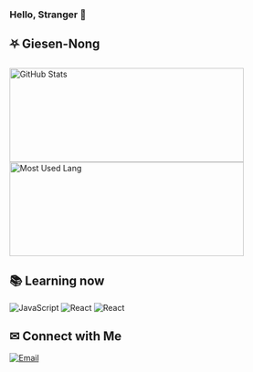 ### Hello, Stranger 👋

## ⛧ Giesen-Nong

## 

<img width="410px" height="165px" alt="GitHub Stats" src="https://github-readme-stats.vercel.app/api?username=Giesen-Nong&count_private=true&show_icons=true"/>        <img width="410px" height="165px" alt="Most Used Lang" src="https://github-readme-stats.vercel.app/api/top-langs/?username=Giesen-Nong&layout=compact"/>



## 📚︎ Learning now

![JavaScript](https://img.shields.io/badge/-JavaScript-333333?style=flat&logo=javascript)
![React](https://img.shields.io/badge/-React-333333?style=flat&logo=react)
![React](https://img.shields.io/badge/-Vue-333333?style=flat&logo=vue.js)



## ✉ Connect with Me

<a href="mailto:Giesen_Nong@163.com"><img alt="Email" src="https://img.shields.io/badge/Email-XSheng@xszone.top-blue?style=flat-square&logo=gmail"></a>
